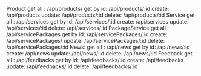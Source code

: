 Product
    get all : /api/products/
    get by id: /api/products/:id
    create: /api/products
    update: /api/products/:id
    delete: /api/products/:id
Service
    get all : /api/services
    get by id: /api/services/:id
    create: /api/services
    update: /api/services/:id
    delete: /api/services/:id
PackageService
    get all : /api/servicePackages
    get by id: /api/servicePackages/:id
    create: /api/servicePackages/
    update: /api/servicePackages/:id
    delete: /api/servicePackages/:id
News:
    get all : /api/news
    get by id: /api/news/:id
    create: /api/news
    update: /api/news/:id
    delete: /api/news/:id
Feedback
    get all : /api/feedbacks
    get by id: /api/feedbacks/:id
    create: /api/feedbacks
    update: /api/feedbacks/:id
    delete: /api/feedbacks/:id

